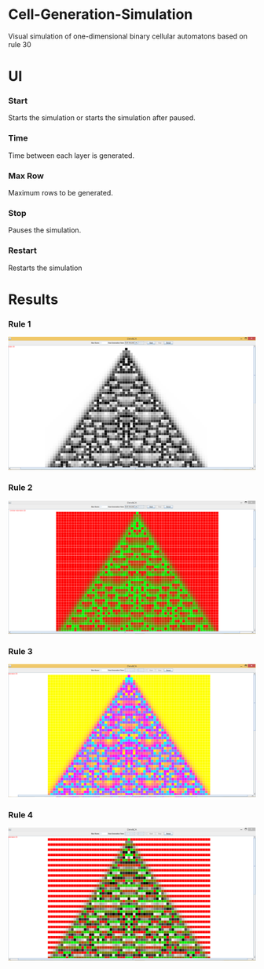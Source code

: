 # Cell-Generation-Simulation
Visual simulation of one-dimensional binary cellular automatons based on rule 30
# UI
### Start
Starts the simulation or starts the simulation after paused.
### Time
Time between each layer is generated.
### Max Row
Maximum rows to be generated.
### Stop
Pauses the simulation. 
### Restart
Restarts the simulation
# Results
### Rule 1

![](Images/Capture2.PNG?raw=true)

### Rule 2

![](Images/Capture.PNG?raw=true)

### Rule 3

![](Images/Capture3.PNG?raw=true)

### Rule 4

![](Images/Capture4.PNG?raw=true)

